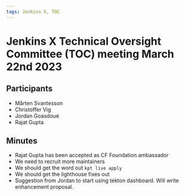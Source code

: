 ```yaml
---
tags: Jenkins X, TOC
---
```

# Jenkins X Technical Oversight Committee (TOC) meeting March 22nd 2023

## Participants

- Mårten Svantesson
- Christoffer Vig
- Jordan Goasdoué
- Rajat Gupta

## Minutes

- Rajat Gupta has been accepted as CF Foundation ambassador
- We need to recruit more maintainers
- We should get the word out `kpt live apply`
- We should get the lighthouse fixes out
- Suggestion from Jordan to start using tekton dashboard. Will write enhancement proposal.